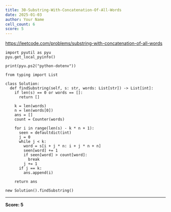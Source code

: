 ```yaml
---
title: 30-Substring-With-Concatenation-Of-All-Words
date: 2025-01-03
author: Your Name
cell_count: 6
score: 5
---
```


https://leetcode.com/problems/substring-with-concatenation-of-all-words


```
import pyutil as pyu
pyu.get_local_pyinfo()
```


```
print(pyu.ps2("python-dotenv"))
```


```
from typing import List
```


```
class Solution:
  def findSubstring(self, s: str, words: List[str]) -> List[int]:
    if len(s) == 0 or words == []:
      return []

    k = len(words)
    n = len(words[0])
    ans = []
    count = Counter(words)

    for i in range(len(s) - k * n + 1):
      seen = defaultdict(int)
      j = 0
      while j < k:
        word = s[i + j * n: i + j * n + n]
        seen[word] += 1
        if seen[word] > count[word]:
          break
        j += 1
      if j == k:
        ans.append(i)

    return ans
```


```
new Solution().findSubstring()
```


---
**Score: 5**